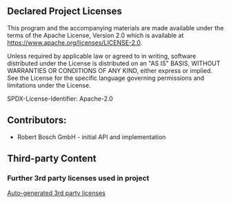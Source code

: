 ## Declared Project Licenses

This program and the accompanying materials are made available under the
terms of the Apache License, Version 2.0 which is available at
https://www.apache.org/licenses/LICENSE-2.0.

Unless required by applicable law or agreed to in writing, software
distributed under the License is distributed on an "AS IS" BASIS, WITHOUT
WARRANTIES OR CONDITIONS OF ANY KIND, either express or implied. See the
License for the specific language governing permissions and limitations
under the License.

SPDX-License-Identifier: Apache-2.0

## Contributors:
*   Robert Bosch GmbH - initial API and implementation

## Third-party Content

### Further 3rd party licenses used in project
[Auto-generated 3rd party licenses](./NOTICE-3RD-PARTY-CONTENT.md)
